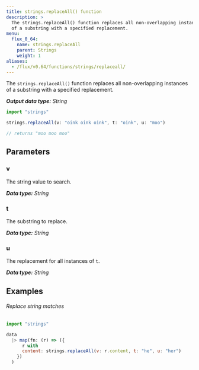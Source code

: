 ```yaml
---
title: strings.replaceAll() function
description: >
  The strings.replaceAll() function replaces all non-overlapping instances
  of a substring with a specified replacement.
menu:
  flux_0_64:
    name: strings.replaceAll
    parent: Strings
    weight: 1
aliases:
  - /flux/v0.64/functions/strings/replaceall/
---
```


The `strings.replaceAll()` function replaces all non-overlapping instances of a
substring with a specified replacement.

_**Output data type:** String_

```js
import "strings"

strings.replaceAll(v: "oink oink oink", t: "oink", u: "moo")

// returns "moo moo moo"
```

## Parameters

### v
The string value to search.

_**Data type:** String_

### t
The substring to replace.

_**Data type:** String_

### u
The replacement for all instances of `t`.

_**Data type:** String_

## Examples

###### Replace string matches
```js
import "strings"

data
  |> map(fn: (r) => ({
      r with
      content: strings.replaceAll(v: r.content, t: "he", u: "her")
    })
  )
```
